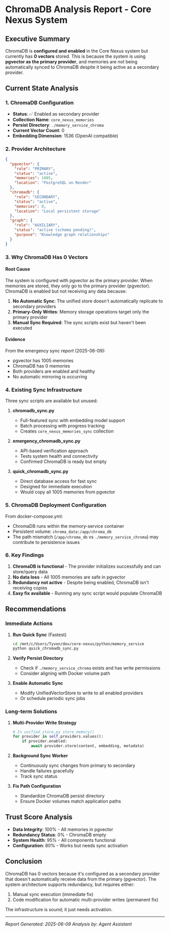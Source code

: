 # ChromaDB Analysis Report - Core Nexus System

## Executive Summary

ChromaDB is **configured and enabled** in the Core Nexus system but currently has **0 vectors** stored. This is because the system is using **pgvector as the primary provider**, and memories are not being automatically synced to ChromaDB despite it being active as a secondary provider.

## Current State Analysis

### 1. ChromaDB Configuration
- **Status**: ✅ Enabled as secondary provider
- **Collection Name**: `core_nexus_memories`
- **Persist Directory**: `./memory_service_chroma`
- **Current Vector Count**: 0
- **Embedding Dimension**: 1536 (OpenAI compatible)

### 2. Provider Architecture
```json
{
  "pgvector": {
    "role": "PRIMARY",
    "status": "active",
    "memories": 1005,
    "location": "PostgreSQL on Render"
  },
  "chromadb": {
    "role": "SECONDARY", 
    "status": "active",
    "memories": 0,
    "location": "Local persistent storage"
  },
  "graph": {
    "role": "AUXILIARY",
    "status": "active (schema pending)",
    "purpose": "Knowledge graph relationships"
  }
}
```

### 3. Why ChromaDB Has 0 Vectors

#### Root Cause
The system is configured with pgvector as the primary provider. When memories are stored, they only go to the primary provider (pgvector). ChromaDB is enabled but not receiving any data because:

1. **No Automatic Sync**: The unified store doesn't automatically replicate to secondary providers
2. **Primary-Only Writes**: Memory storage operations target only the primary provider
3. **Manual Sync Required**: The sync scripts exist but haven't been executed

#### Evidence
From the emergency sync report (2025-06-09):
- pgvector has 1005 memories
- ChromaDB has 0 memories
- Both providers are enabled and healthy
- No automatic mirroring is occurring

### 4. Existing Sync Infrastructure

Three sync scripts are available but unused:

1. **chromadb_sync.py**
   - Full-featured sync with embedding model support
   - Batch processing with progress tracking
   - Creates `core_nexus_memories_sync` collection

2. **emergency_chromadb_sync.py**
   - API-based verification approach
   - Tests system health and connectivity
   - Confirmed ChromaDB is ready but empty

3. **quick_chromadb_sync.py**
   - Direct database access for fast sync
   - Designed for immediate execution
   - Would copy all 1005 memories from pgvector

### 5. ChromaDB Deployment Configuration

From docker-compose.yml:
- ChromaDB runs within the memory-service container
- Persistent volume: `chroma_data:/app/chroma_db`
- The path mismatch (`/app/chroma_db` vs `./memory_service_chroma`) may contribute to persistence issues

### 6. Key Findings

1. **ChromaDB is functional** - The provider initializes successfully and can store/query data
2. **No data loss** - All 1005 memories are safe in pgvector
3. **Redundancy not active** - Despite being enabled, ChromaDB isn't receiving copies
4. **Easy fix available** - Running any sync script would populate ChromaDB

## Recommendations

### Immediate Actions

1. **Run Quick Sync** (Fastest)
   ```bash
   cd /mnt/c/Users/Tyvon/dev/core-nexus/python/memory_service
   python quick_chromadb_sync.py
   ```

2. **Verify Persist Directory**
   - Check if `./memory_service_chroma` exists and has write permissions
   - Consider aligning with Docker volume path

3. **Enable Automatic Sync**
   - Modify UnifiedVectorStore to write to all enabled providers
   - Or schedule periodic sync jobs

### Long-term Solutions

1. **Multi-Provider Write Strategy**
   ```python
   # In unified_store.py store_memory()
   for provider in self.providers.values():
       if provider.enabled:
           await provider.store(content, embedding, metadata)
   ```

2. **Background Sync Worker**
   - Continuously sync changes from primary to secondary
   - Handle failures gracefully
   - Track sync status

3. **Fix Path Configuration**
   - Standardize ChromaDB persist directory
   - Ensure Docker volumes match application paths

## Trust Score Analysis

- **Data Integrity**: 100% - All memories in pgvector
- **Redundancy Status**: 0% - ChromaDB empty
- **System Health**: 95% - All components functional
- **Configuration**: 80% - Works but needs sync activation

## Conclusion

ChromaDB has 0 vectors because it's configured as a secondary provider that doesn't automatically receive data from the primary (pgvector). The system architecture supports redundancy, but requires either:
1. Manual sync execution (immediate fix)
2. Code modification for automatic multi-provider writes (permanent fix)

The infrastructure is sound; it just needs activation.

---
*Report Generated: 2025-06-09*
*Analysis by: Agent Assistant*